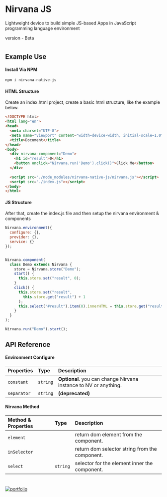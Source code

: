 
# Nirvana JS
Lightweight device to build simple JS-based Apps in JavaScript programming language environment

version - Beta


#

## Example Use

#### Install Via NPM
```bash
npm i nirvana-native-js
```
#### HTML Structure
Create an index.html project, create a basic html structure, like the example below.
```html
<!DOCTYPE html>
<html lang="en">
<head>
  <meta charset="UTF-8">
  <meta name="viewport" content="width=device-width, initial-scale=1.0">
  <title>Document</title>
</head>
<body>
  <div nirvana-component="Demo">
    <h1 id="result">0</h1>
    <button onclick="Nirvana.run('Demo').click()">Click Me</button>
  </div>
  
  <script src="./node_modules/nirvana-native-js/nirvana.js"></script>
  <script src="./index.js"></script>
</body>
</html>
```
#### JS Structure
After that, create the index.js file and then setup the nirvana environment & components
```js
Nirvana.environment({
  configure: {},
  provider: {},
  service: {}
});


Nirvana.component(
  class Demo extends Nirvana {
    store = Nirvana.store("Demo");
    start() {
      this.store.set("result", 0);
    }
    click() {
      this.store.set("result", 
        this.store.get("result") + 1
      );
      this.select("#result").item(0).innerHTML = this.store.get("result");
    }
  }
);

Nirvana.run("Demo").start();
```


## API Reference


#### Environment Configure

| Properties | Type  | Description |
| :-------- | :------- | :------------------------- |
| `constant` | `string` | **Optional**. you can change Nirvana instance to NV or anything. |
| `separator` | `string` | **(deprecated)** |


#### Nirvana Method

| Method & Properties | Type  | Description |
| :-------- | :------- | :------------------------- |
| `element` | | return dom element from the component. |
| `inSelector` |  | return dom selector string from the component. |
| `select` | `string` | selector for the element inner the component. |


#
[![portfolio](https://ik.imagekit.io/anwarachilles/devneet-powered.svg?updatedAt=1704715329026)]('#')